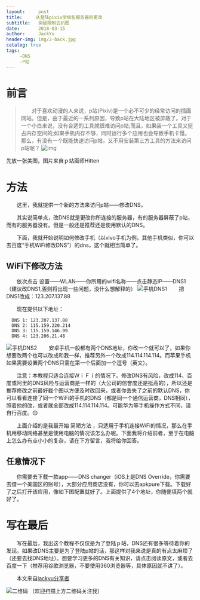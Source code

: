 ```yaml
---
layout:     post
title:     从登陆pixiv学域名服务器的更改
subtitle:   突破限制去扒图
date:       2018-03-15
author:     JackYu
header-img: img/2-back.jpg
catalog: true
tags:
     -DNS
     -P站
---
```



# 前言
>　　对于喜欢动漫的人来说，p站(Pixiv)是一个必不可少的经常访问的插画网站。但是，由于最近的一系列原因，导致p站在大陆地区被屏蔽了。对于一个小白来说，没有合适的工具就很难访问p站;而且，如果装一个工具又挺占内存空间的;如果手机内存不够，同时运行多个应用也会导致手机卡慢。那么，有没有一个既能快速访问p站，又不用安装第三方工具的方法来访问p站呢？
![img](https://raw.githubusercontent.com/jackyu0915/jackyu0915.github.io/master/img/2-3.jpg)

先放一张美图，图片来自ｐ站画师Hitten


# 方法
　　这里，我就提供一个新的方法来访问p站——修改DNS。

 　　其实说简单点，改DNS就是更改你所连接的服务器，有的服务器屏蔽了p站，而有的服务器没有。但是一般还是推荐还是使用默认的DNS。

　　下面，我就开始说明如何修改手机（以vivo手机为例，其他手机类似，你可以去百度“手机WiFi修改DNS”）的dns，这个就相当简单了。
## WiFi下修改方法
　　依次点击 设置——WLAN——你所用的wifi名称——点击静态IP——DNS1（建议改DNS1,否则将出现一些问题，没什么想解释的）
![手机DNS1](https://raw.githubusercontent.com/jackyu0915/jackyu0915.github.io/master/img/2-1.jpg)
　　把DNS1改成：123.207.137.88

　　现在提供以下地址：

      DNS 1: 123.207.137.88
      DNS 2: 115.159.220.214 
      DNS 3: 115.159.146.99
      DNS 4: 123.206.21.48
![手机DNS2](https://raw.githubusercontent.com/jackyu0915/jackyu0915.github.io/master/img/2-2.jpg)
　　安卓手机一般都有两个DNS地址，你改一个就可以了，如果你想要改两个也可以改成和我一样，推荐另外一个改成114.114.114.114。而苹果手机如果需要设置两个DNS只需在第一个后面加一个逗号（英文）。

　　注意：本教程只适合连接ＷｉＦｉ的情况下。修改DNS有风险，改成114、百度或阿里的DNS风险与运营商是一样的（大公司的信誉度还是挺高的），所以还是推荐修改之前最好截个图以方便及时改回来，或者你丢失了之前的默认DNS，你可以看看连接了同一个WiFi的手机的DNS（都是同一个通信运营商，DNS相同），照着他的改，或者就全部改成114.114.114.114。可能华为等手机操作方式不同，请自行百度。😊

　　上面介绍的是我最开始 简陋方法 ，只适用于手机连接WiFi的情况，那么在手机用移动网络甚至是使用电脑的情况该怎么办呢。下面我将介绍前者，至于在电脑上怎么办有点小小的复杂，请在下方留言，我将给你回答。
## 任意情况下
　　你需要去下载一款app——DNS changer（iOS上是DNS Override，你需要去借一个美国区的账号），大部分应用商店没有，你可以去apkpure下载。下载好了之后打开该应用，像如下图配置就好了。上面提供了4个地址，你随便填两个就好了。

# 写在最后
　　写在最后，我出这个教程不仅仅是为了登陆ｐ站，DNS还有很多等待着你的发现。如果改DNS主要是为了登陆p站的话，那这样对我来说是真的有点太麻烦了（还要去找DNS地址）。想要学习更多的DNS有关知识，请点击阅读原文，或者去百度一下（推荐用谷歌浏览器，不要使用360浏览器等，具体原因就不讲了）。

　　本文来自[jackyu分享者](http://mp.weixin.qq.com/s/S7XLwA0pxhmrmHqMEhfSYQ)

![二维码](https://raw.githubusercontent.com/jackyu0915/jackyu0915.github.io/master/img/gzhewm.jpg)
                             （欢迎扫描上方二维码关注我）
